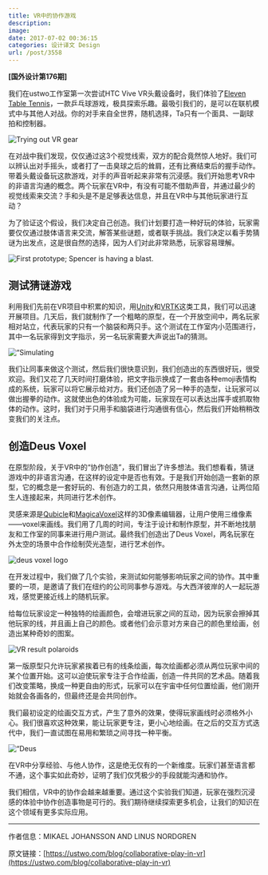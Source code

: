 ```yaml
---
title: VR中的协作游戏
description: 
image: 
date: 2017-07-02 00:36:15
categories: 设计译文 Design
url: /post/3558
---
```


**[国外设计第176期]**

我们在ustwo工作室第一次尝试HTC Vive VR头戴设备时，我们体验了[Eleven Table Tennis](http://www.elevenvr.com/)，一款乒乓球游戏，极具探索乐趣。最吸引我们的，是可以在联机模式中与其他人对战。你的对手来自全世界，随机选择，Ta只有一个面具、一副球拍和控制器。

![Trying out VR gear](https://cdn.victor42.work/posts/2017-07/07-01/P1040746-640x427.jpg)

在对战中我们发现，仅仅通过这3个视觉线索，双方的配合竟然惊人地好。我们可以辨认出对手摇头，或者打了一击臭球之后的耸肩，还有比赛结束后的握手动作。带着头戴设备玩这款游戏，对手的声音听起来非常有沉浸感。我们开始思考VR中的非语言沟通的概念。两个玩家在VR中，有没有可能不借助声音，并通过最少的视觉线索来交流？手和头是不是足够表达信息，并且在VR中与其他玩家进行互动？

为了验证这个假设，我们决定自己创造。我们计划要打造一种好玩的体验，玩家需要仅仅通过肢体语言来交流，解答某些谜题，或者联手挑战。我们决定以看手势猜谜为出发点，这是很自然的选择，因为人们对此非常熟悉，玩家容易理解。

![First prototype; Spencer is having a blast.](https://usweb-cdn.ustwo.com/ustwo-production/uploads/2017/06/waving2.gif)

## 测试猜谜游戏

利用我们先前在VR项目中积累的知识，用[Unity](https://madewith.unity.com/)和[VRTK](https://vrtoolkit.readme.io/)这类工具，我们可以迅速开展项目。几天后，我们就制作了一个粗略的原型，在一个开放空间中，两名玩家相对站立，代表玩家的只有一个脑袋和两只手。这个测试在工作室内小范围进行，其中一名玩家得到文字指示，另一名玩家需要大声说出Ta的猜测。

![“Simulating](https://usweb-cdn.ustwo.com/ustwo-production/uploads/2017/06/shooting2.gif)

我们让同事来做这个测试，然后我们很快意识到，我们创造出的东西很好玩，很受欢迎。我们又花了几天时间打磨体验，把文字指示换成了一套由各种emoji表情构成的系统，玩家可以将它展示给对方。我们还创造了另一种手的造型，让玩家可以做出握拳的动作。这就使出色的体验成为可能，玩家现在可以表达出挥手或抓取物体的动作。这时，我们对于只用手和脑袋进行沟通很有信心，然后我们开始稍稍改变我们的关注点。

## 创造Deus Voxel

在原型阶段，关于VR中的“协作创造”，我们冒出了许多想法。我们想看看，猜谜游戏中的非语言沟通，在这样的设定中是否也有效。于是我们开始创造一套新的原型，它的概念是一套好玩的、有创造力的工具，依然只用肢体语言沟通，让两位陌生人连接起来，共同进行艺术创作。

灵感来源是[Qubicle](http://www.minddesk.com/)和[MagicaVoxel](https://ephtracy.github.io/)这样的3D像素编辑器，让用户使用三维像素——voxel来画线。我们用了几周的时间，专注于设计和制作原型，并不断地找朋友和工作室的同事来进行用户测试。最终我们创造出了Deus Voxel，两名玩家在外太空的场景中合作绘制荧光造型，进行艺术创作。

![deus voxel logo](https://usweb-cdn.ustwo.com/ustwo-production/uploads/2017/06/logo-640x381.jpg)

在开发过程中，我们做了几个实验，来测试如何能够影响玩家之间的协作。其中重要的一项，是邀请了我们在纽约的公司同事参与游戏。与大西洋彼岸的人一起玩游戏，感觉更接近线上的随机玩家。

给每位玩家设定一种独特的绘画颜色，会增进玩家之间的互动，因为玩家会擦掉其他玩家的线，并且画上自己的颜色。或者他们会示意对方来自己的颜色里绘画，创造出某种奇妙的图案。

![VR result polaroids](https://cdn.victor42.work/posts/2017-07/07-01/polaroids_1-640x360.png)

第一版原型只允许玩家紧挨着已有的线条绘画，每次绘画都必须从两位玩家中间的某个位置开始。这可以迫使玩家专注于合作绘画，创造一件共同的艺术品。随着我们改变策略，换成一种更自由的形式，玩家可以在宇宙中任何位置绘画，他们刚开始就会各画各的，但最终还是会共同创作。

我们最初设定的绘画交互方式，产生了意外的效果，使得玩家画线时必须格外小心。我们很喜欢这种效果，能让玩家更专注，更小心地绘画。在之后的交互方式迭代中，我们一直试图在易用和繁琐之间寻找一种平衡。

![“Deus](https://usweb-cdn.ustwo.com/ustwo-production/uploads/2017/06/differentcolors.gif)

在VR中分享经验、与他人协作，这是绝无仅有的一个新维度。玩家们甚至语言都不通，这个事实如此奇妙，证明了我们仅凭极少的手段就能沟通和协作。

我们相信，VR中的协作会越来越重要。通过这个实验我们知道，玩家在强烈沉浸感的体验中协作创造事物是可行的。我们期待继续探索更多机会，让我们的知识在这个领域有更多实际应用。

---

作者信息：MIKAEL JOHANSSON AND LINUS NORDGREN

原文链接：[https://ustwo.com/blog/collaborative-play-in-vr](https://ustwo.com/blog/collaborative-play-in-vr)